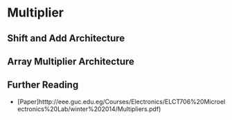 # Multiplier

## Shift and Add Architecture

## Array Multiplier Architecture

## Further Reading

* [Paper]htttp://eee.guc.edu.eg/Courses/Electronics/ELCT706%20Microelectronics%20Lab/winter%202014/Multipliers.pdf)
